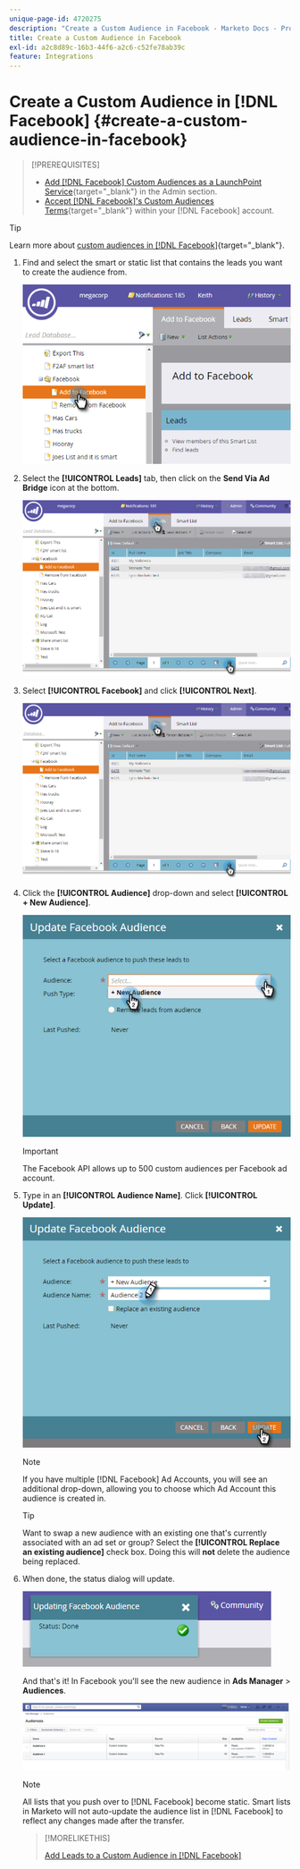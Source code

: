 ```yaml
---
unique-page-id: 4720275
description: "Create a Custom Audience in Facebook - Marketo Docs - Product Documentation"
title: Create a Custom Audience in Facebook
exl-id: a2c8d89c-16b3-44f6-a2c6-c52fe78ab39c
feature: Integrations
---
```

# Create a Custom Audience in [!DNL Facebook] {#create-a-custom-audience-in-facebook}

>[!PREREQUISITES]
>
>* [Add [!DNL Facebook] Custom Audiences as a LaunchPoint Service](/help/marketo/product-docs/demand-generation/ad-network-integrations/add-facebook-custom-audiences-as-a-launchpoint-service.md){target="_blank"} in the Admin section.
>* [Accept [!DNL Facebook]'s Custom Audiences Terms](https://www.facebook.com/ads/manage/customaudiences/tos.php){target="_blank"} within your [!DNL Facebook] account.

>[!TIP]
>
>Learn more about [custom audiences in [!DNL Facebook]](https://www.facebook.com/help/341425252616329){target="_blank"}.

1. Find and select the smart or static list that contains the leads you want to create the audience from.

   ![](assets/create-a-custom-audience-in-facebook-1.png)

1. Select the **[!UICONTROL Leads]** tab, then click on the **Send Via Ad Bridge** icon at the bottom.

   ![](assets/create-a-custom-audience-in-facebook-2.png)

1. Select **[!UICONTROL Facebook]** and click **[!UICONTROL Next]**.

   ![](assets/create-a-custom-audience-in-facebook-3.png)

1. Click the **[!UICONTROL Audience]** drop-down and select **[!UICONTROL + New Audience]**.

   ![](assets/create-a-custom-audience-in-facebook-4.png)

   >[!IMPORTANT]
   >
   >The Facebook API allows up to 500 custom audiences per Facebook ad account.

1. Type in an **[!UICONTROL Audience Name]**. Click **[!UICONTROL Update]**.

   ![](assets/create-a-custom-audience-in-facebook-5.png)

   >[!NOTE]
   >
   >If you have multiple [!DNL Facebook] Ad Accounts, you will see an additional drop-down, allowing you to choose which Ad Account this audience is created in.

   >[!TIP]
   >
   >Want to swap a new audience with an existing one that's currently associated with an ad set or group? Select the **[!UICONTROL Replace an existing audience]** check box. Doing this will **not** delete the audience being replaced.

1. When done, the status dialog will update.

   ![](assets/create-a-custom-audience-in-facebook-6.png)

   And that's it! In Facebook you'll see the new audience in **Ads Manager** > **Audiences**.

   ![](assets/create-a-custom-audience-in-facebook-7.png)

   >[!NOTE]
   >
   >All lists that you push over to [!DNL Facebook] become static. Smart lists in Marketo will not auto-update the audience list in [!DNL Facebook] to reflect any changes made after the transfer.

   >[!MORELIKETHIS]
   >
   >[Add Leads to a Custom Audience in [!DNL Facebook]](/help/marketo/product-docs/demand-generation/facebook/add-leads-to-a-custom-audience-in-facebook.md)
